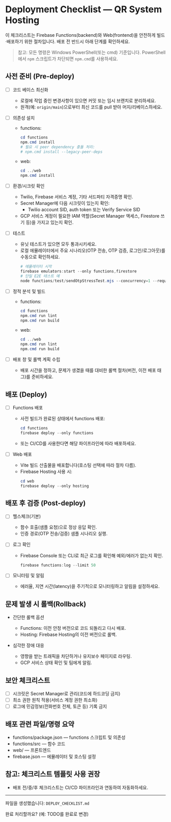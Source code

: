 # Deployment Checklist — QR System Hosting

이 체크리스트는 Firebase Functions(backend)와 Web(frontend)을 안전하게 빌드·배포하기 위한 절차입니다. 배포 전 반드시 아래 단계를 확인하세요.

> 참고: 모든 명령은 Windows PowerShell(또는 cmd) 기준입니다. PowerShell에서 `npm` 스크립트가 차단되면 `npm.cmd`를 사용하세요.

## 사전 준비 (Pre-deploy)

- [ ] 코드 베이스 최신화
  - 로컬에 작업 중인 변경사항이 있으면 커밋 또는 임시 브랜치로 분리하세요.
  - 원격(예: `origin/main`)으로부터 최신 코드를 pull 받아 머지/리베이스하세요.

- [ ] 의존성 설치
  - functions:
    ```powershell
    cd functions
    npm.cmd install
    # 필요 시 peer dependency 충돌 처리:
    # npm.cmd install --legacy-peer-deps
    ```
  - web:
    ```powershell
    cd ../web
    npm.cmd install
    ```

- [ ] 환경/시크릿 확인
  - Twilio, Firebase 서비스 계정, 기타 서드파티 자격증명 확인.
  - Secret Manager에 다음 시크릿이 있는지 확인:
    - Twilio account SID, auth token 또는 Verify Service SID
  - GCP 서비스 계정이 필요한 IAM 역할(Secret Manager 액세스, Firestore 쓰기 등)을 가지고 있는지 확인.

- [ ] 테스트
  - 유닛 테스트가 있으면 모두 통과시키세요.
  - 로컬 에뮬레이터에서 주요 시나리오(OTP 전송, OTP 검증, 로그인/로그아웃)를 수동으로 확인하세요.
    ```powershell
    # 에뮬레이터 시작
    firebase emulators:start --only functions,firestore
    # 단일 E2E 테스트 예
    node functions/test/sendOtpStressTest.mjs --concurrency=1 --requests=1 --functionsPort=5002
    ```

- [ ] 정적 분석 및 빌드
  - functions:
    ```powershell
    cd functions
    npm.cmd run lint
    npm.cmd run build
    ```
  - web:
    ```powershell
    cd ../web
    npm.cmd run lint
    npm.cmd run build
    ```

- [ ] 배포 창 및 롤백 계획 수립
  - 배포 시간을 정하고, 문제가 생겼을 때를 대비한 롤백 절차(버전, 이전 배포 태그)를 준비하세요.

## 배포 (Deploy)

- [ ] Functions 배포
  - 사전 빌드가 완료된 상태에서 functions 배포:
    ```powershell
    cd functions
    firebase deploy --only functions
    ```
  - 또는 CI/CD를 사용한다면 해당 파이프라인에 따라 배포하세요.

- [ ] Web 배포
  - Vite 빌드 산출물을 배포합니다(호스팅 선택에 따라 절차 다름).
  - Firebase Hosting 사용 시:
    ```powershell
    cd web
    firebase deploy --only hosting
    ```

## 배포 후 검증 (Post-deploy)

- [ ] 헬스체크(기본)
  - 함수 호출(샘플 요청)으로 정상 응답 확인.
  - 인증 경로(OTP 전송/검증) 샘플 시나리오 실행.

- [ ] 로그 확인
  - Firebase Console 또는 CLI로 최근 로그를 확인해 예외/에러가 없는지 확인.
    ```powershell
    firebase functions:log --limit 50
    ```

- [ ] 모니터링 및 알림
  - 에러율, 지연 시간(latency)을 주기적으로 모니터링하고 알림을 설정하세요.

## 문제 발생 시 롤백(Rollback)

- 간단한 롤백 옵션
  - Functions: 이전 안정 버전으로 코드 되돌리고 다시 배포.
  - Hosting: Firebase Hosting의 이전 버전으로 롤백.

- 심각한 장애 대응
  - 영향을 받는 트래픽을 차단하거나 유지보수 페이지로 라우팅.
  - GCP 서비스 상태 확인 및 팀에게 알림.

## 보안 체크리스트

- [ ] 시크릿은 Secret Manager로 관리(코드에 하드코딩 금지)
- [ ] 최소 권한 원칙 적용(서비스 계정 권한 최소화)
- [ ] 로그에 민감정보(전화번호 전체, 토큰 등) 기록 금지

## 배포 관련 파일/명령 요약
- functions/package.json — functions 스크립트 및 의존성
- functions/src — 함수 코드
- web/ — 프론트엔드
- firebase.json — 에뮬레이터 및 호스팅 설정

## 참고: 체크리스트 템플릿 사용 권장
- 배포 전/중/후 체크리스트는 CI/CD 파이프라인과 연동하여 자동화하세요.

---

파일을 생성했습니다: `DEPLOY_CHECKLIST.md`

완료 처리할까요? (예: TODO를 완료로 변경)